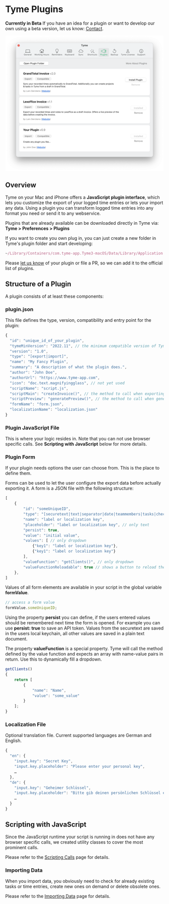 # Tyme Plugins

**Currently in Beta**
If you have an idea for a plugin or want to develop our own using a beta version, let us know: [Contact](https://www.tyme-app.com/en/contact/).

![macOS Plugins](/guides/plugins_macos.png)

## Overview

Tyme on your Mac and iPhone offers a **JavaScript plugin interface**, which lets you customize the export of your logged time entries or lets your import any data.
Using a plugin you can transform logged time entries into any format you need or send it to any webservice.

Plugins that are already available can be downloaded directly in Tyme via: **Tyme > Preferences > Plugins**

If you want to create you own plug in, you can just create a new folder in Tyme's plugin folder and start developing:

```javascript
~/Library/Containers/com.tyme-app.Tyme3-macOS/Data/Library/Application Support/plugins/[YOUR_PLUGIN_FOLDER]/
```

Please [let us know](https://www.tyme-app.com/en/contact/) of your plugin or file a PR, so we can add it to the official list of plugins.

## Structure of a Plugin

A plugin consists of at least these components:

### plugin.json

This file defines the type, version, compatibility and entry point for the plugin:

```javascript
{
  "id": "unique_id_of_your_plugin",
  "tymeMinVersion": "2022.11", // the minimum compatible version of Tyme for this plugin
  "version": "1.0",
  "type": "[export|import]",
  "name": "My Fancy Plugin",
  "summary": "A description of what the plugin does.",
  "author": "John Doe",
  "authorUrl": "https://www.tyme-app.com",
  "icon": "doc.text.magnifyingglass", // not yet used
  "scriptName": "script.js",
  "scriptMain": "createInvoice()", // the method to call when exporting
  "scriptPreview": "generatePreview()", // the method to call when generating a preview (HTML is expected in return), only export plugins
  "formName": "form.json",
  "localizationName": "localization.json"
}
```

### Plugin JavaScript File

This is where your logic resides in. Note that you can not use browser specific calls.
See **Scripting with JavaScript** below for more details.

### Plugin Form

If your plugin needs options the user can choose from. This is the place to define them.

Forms can be used to let the user configure the export data before actually exporting it.
A form is a JSON file with the following structure:

```javascript
[
    {
        "id": "someUniqueID",
        "type": "[securetext|text|separator|date|teammembers|tasks|checkbox|dropdown]",
        "name": "label or localization key",
        "placeholder": "label or localization key", // only text
        "persist": true,
        "value": "initial value",
        "values": [ // only dropdown
            {"key1": "label or localization key"},
            {"key1": "label or localization key"}
        ],
        "valueFunction": "getClients()", // only dropdown
        "valueFunctionReloadable": true // shows a button to reload the dropdown
    },
]
 ```

Values of all form elements are available in your script in the global variable **formValue**.

```javascript
// access a form value
formValue.someUniqueID;
 ```

Using the property **persist** you can define, if the users entered values should be remembered next time the form is opened.
For example you can use **persist: true** to save an API token. Values from the securetext are saved in the users local keychain, all other values are saved in a plain text document.

The property **valueFunction** is a special property. Tyme will call the method defined by the value function and
expects an array with name-value pairs in return. Use this to dynamically fill a dropdown.

```javascript
getClients()
{
    return [
        {
            "name": "Name",
            "value": "some_value"
        }
    ];
}
 ```


### Localization File

Optional translation file. Current supported languages are German and English.

```javascript
{
  "en": {
    "input.key": "Secret Key",
    "input.key.placeholder": "Please enter your personal key",
    …
  },
  "de": {
    "input.key": "Geheimer Schlüssel",
    "input.key.placeholder": "Bitte gib deinen persönlichen Schlüssel ein",
    …
  }
}
```

## Scripting with JavaScript

Since the JavaScript runtime your script is running in does not have any browser specific calls, we created utility
classes to cover the most prominent calls.

Please refer to the [Scripting Calls](/guides/scripting_helpers.md) page for details.

### Importing Data

When you import data, you obviously need to check for already existing tasks or time entries, create new ones on demand or delete obsolete ones.

Please refer to the [Importing Data](/guides/importing_data.md) page for details.